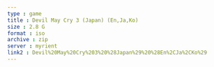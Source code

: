 ```yaml
---
type : game
title : Devil May Cry 3 (Japan) (En,Ja,Ko)
size : 2.8 G
format : iso
archive : zip
server : myrient
link2 : Devil%20May%20Cry%203%20%28Japan%29%20%28En%2CJa%2CKo%29
---
```

